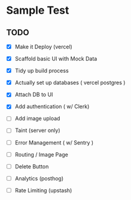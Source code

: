 # Sample Test

## TODO

- [x] Make it Deploy (vercel)
- [x] Scaffold basic UI with Mock Data
- [x] Tidy up build process
- [x] Actually set up databases ( vercel postgres )
- [x] Attach DB to UI
- [x] Add authentication ( w/ Clerk)
- [ ] Add image upload
- [ ] Taint (server only)
- [ ] Error Management ( w/ Sentry )
- [ ] Routing / Image Page
- [ ] Delete Button
- [ ] Analytics (posthog)
- [ ] Rate Limiting (upstash)

